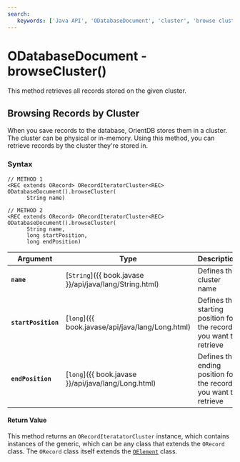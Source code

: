 ```yaml
---
search:
   keywords: ['Java API', 'ODatabaseDocument', 'cluster', 'browse cluster', 'browseCluster']
---
```


# ODatabaseDocument - browseCluster()

This method retrieves all records stored on the given cluster.

## Browsing Records by Cluster

When you save records to the database, OrientDB stores them in a cluster.  The cluster can be physical or in-memory.  Using this method, you can retrieve records by the cluster they're stored in.

### Syntax

```
// METHOD 1
<REC extends ORecord> ORecordIteratorCluster<REC> ODatabaseDocument().browseCluster(
      String name)

// METHOD 2
<REC extends ORecord> ORecordIteratorCluster<REC> ODatabaseDocument().browseCluster(
      String name,
      long startPosition, 
	  long endPosition)
```

| Argument | Type | Description |
|---|---|---|
| **`name`** | [`String`]({{ book.javase }}/api/java/lang/String.html) | Defines the cluster name |
| **`startPosition`** | [`long`]({{ book.javase/api/java/lang/Long.html) | Defines the starting position for the records you want to retrieve |
| **`endPosition`** | [`long`]({{ book.javase }}/api/java/lang/Long.html) | Defines the ending position for the record you want to retrieve |

#### Return Value

This method returns an `ORecordIteratatorCluster` instance, which contains instances of the generic, which can be any class that extends the `ORecord` class.  The `ORecord` class itself extends the [`OElement`](Java-Ref-OElement.md) class.
